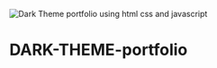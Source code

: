![Dark Theme portfolio using html css and javascript](https://s3.envato.com/files/233805322/preview.__large_preview.png)
# DARK-THEME-portfolio
